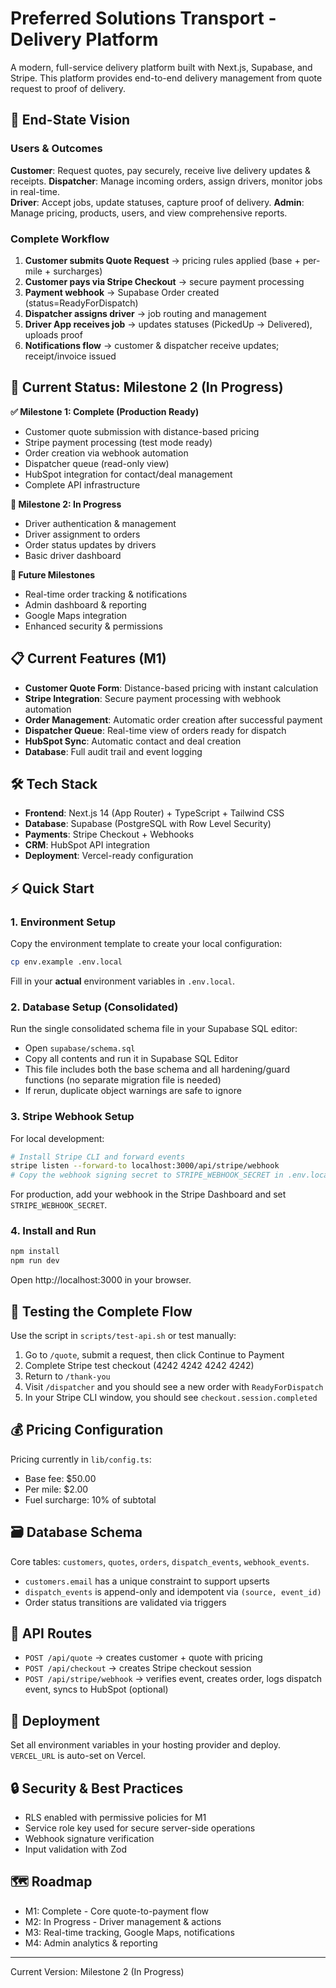 # Preferred Solutions Transport - Delivery Platform

A modern, full-service delivery platform built with Next.js, Supabase, and Stripe. This platform provides end-to-end delivery management from quote request to proof of delivery.

## 🎯 End-State Vision

### Users & Outcomes

**Customer**: Request quotes, pay securely, receive live delivery updates & receipts.
**Dispatcher**: Manage incoming orders, assign drivers, monitor jobs in real-time.  
**Driver**: Accept jobs, update statuses, capture proof of delivery.
**Admin**: Manage pricing, products, users, and view comprehensive reports.

### Complete Workflow

1. **Customer submits Quote Request** → pricing rules applied (base + per-mile + surcharges)
2. **Customer pays via Stripe Checkout** → secure payment processing
3. **Payment webhook** → Supabase Order created (status=ReadyForDispatch)
4. **Dispatcher assigns driver** → job routing and management
5. **Driver App receives job** → updates statuses (PickedUp → Delivered), uploads proof
6. **Notifications flow** → customer & dispatcher receive updates; receipt/invoice issued

## 🚀 Current Status: Milestone 2 (In Progress)

**✅ Milestone 1: Complete (Production Ready)**
- Customer quote submission with distance-based pricing
- Stripe payment processing (test mode ready)
- Order creation via webhook automation
- Dispatcher queue (read-only view)
- HubSpot integration for contact/deal management
- Complete API infrastructure

**🚧 Milestone 2: In Progress**
- Driver authentication & management
- Driver assignment to orders
- Order status updates by drivers
- Basic driver dashboard

**🚧 Future Milestones**
- Real-time order tracking & notifications
- Admin dashboard & reporting
- Google Maps integration
- Enhanced security & permissions

## 📋 Current Features (M1)

- **Customer Quote Form**: Distance-based pricing with instant calculation
- **Stripe Integration**: Secure payment processing with webhook automation
- **Order Management**: Automatic order creation after successful payment
- **Dispatcher Queue**: Real-time view of orders ready for dispatch
- **HubSpot Sync**: Automatic contact and deal creation
- **Database**: Full audit trail and event logging

## 🛠 Tech Stack

- **Frontend**: Next.js 14 (App Router) + TypeScript + Tailwind CSS
- **Database**: Supabase (PostgreSQL with Row Level Security)
- **Payments**: Stripe Checkout + Webhooks
- **CRM**: HubSpot API integration
- **Deployment**: Vercel-ready configuration

## ⚡ Quick Start

### 1. Environment Setup

Copy the environment template to create your local configuration:
```bash
cp env.example .env.local
```

Fill in your **actual** environment variables in `.env.local`.

### 2. Database Setup (Consolidated)

Run the single consolidated schema file in your Supabase SQL editor:

- Open `supabase/schema.sql`
- Copy all contents and run it in Supabase SQL Editor
- This file includes both the base schema and all hardening/guard functions (no separate migration file is needed)
- If rerun, duplicate object warnings are safe to ignore

### 3. Stripe Webhook Setup

For local development:
```bash
# Install Stripe CLI and forward events
stripe listen --forward-to localhost:3000/api/stripe/webhook
# Copy the webhook signing secret to STRIPE_WEBHOOK_SECRET in .env.local
```

For production, add your webhook in the Stripe Dashboard and set `STRIPE_WEBHOOK_SECRET`.

### 4. Install and Run

```bash
npm install
npm run dev
```

Open http://localhost:3000 in your browser.

## 🧪 Testing the Complete Flow

Use the script in `scripts/test-api.sh` or test manually:

1. Go to `/quote`, submit a request, then click Continue to Payment
2. Complete Stripe test checkout (4242 4242 4242 4242)
3. Return to `/thank-you`
4. Visit `/dispatcher` and you should see a new order with `ReadyForDispatch`
5. In your Stripe CLI window, you should see `checkout.session.completed`

## 💰 Pricing Configuration

Pricing currently in `lib/config.ts`:
- Base fee: $50.00
- Per mile: $2.00
- Fuel surcharge: 10% of subtotal

## 🗃 Database Schema

Core tables: `customers`, `quotes`, `orders`, `dispatch_events`, `webhook_events`.

- `customers.email` has a unique constraint to support upserts
- `dispatch_events` is append-only and idempotent via `(source, event_id)`
- Order status transitions are validated via triggers

## 🔌 API Routes

- `POST /api/quote` → creates customer + quote with pricing
- `POST /api/checkout` → creates Stripe checkout session
- `POST /api/stripe/webhook` → verifies event, creates order, logs dispatch event, syncs to HubSpot (optional)

## 🚀 Deployment

Set all environment variables in your hosting provider and deploy. `VERCEL_URL` is auto-set on Vercel.

## 🔒 Security & Best Practices

- RLS enabled with permissive policies for M1
- Service role key used for secure server-side operations
- Webhook signature verification
- Input validation with Zod

## 🗺 Roadmap

- M1: Complete - Core quote-to-payment flow
- M2: In Progress - Driver management & actions
- M3: Real-time tracking, Google Maps, notifications
- M4: Admin analytics & reporting

---

Current Version: Milestone 2 (In Progress)